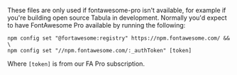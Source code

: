 These files are only used if fontawesome-pro isn't available, for example if
you're building open source Tabula in development. Normally you'd expect to have
FontAwesome Pro available by running the following:

	npm config set "@fortawesome:registry" https://npm.fontawesome.com/ && \
	npm config set "//npm.fontawesome.com/:_authToken" [token]

Where `[token]` is from our FA Pro subscription.